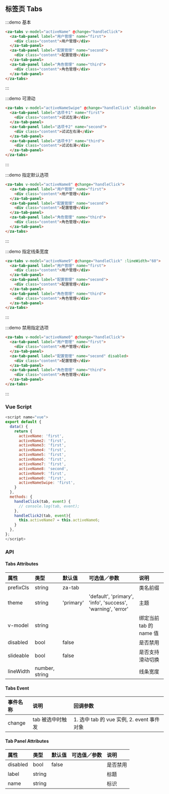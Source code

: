 ## 标签页 Tabs

:::demo 基本

```html
<za-tabs v-model="activeName" @change="handleClick">
  <za-tab-panel label="用户管理" name="first">
    <div class="content">用户管理</div>
  </za-tab-panel>
  <za-tab-panel label="配置管理" name="second">
    <div class="content">配置管理</div>
  </za-tab-panel>
  <za-tab-panel label="角色管理" name="third">
    <div class="content">角色管理</div>
  </za-tab-panel>
</za-tabs>
```

:::

:::demo 可滑动

```html
<za-tabs v-model="activeNameSwipe" @change="handleClick" slideable>
  <za-tab-panel label="选项卡1" name="first">
    <div class="content">试试左滑</div>
  </za-tab-panel>
  <za-tab-panel label="选项卡2" name="second">
    <div class="content">试试左右滑</div>
  </za-tab-panel>
  <za-tab-panel label="选项卡3" name="third">
    <div class="content">试试右滑</div>
  </za-tab-panel>
</za-tabs>
```

:::

:::demo 指定默认选项

```html
<za-tabs v-model="activeName8" @change="handleClick">
  <za-tab-panel label="用户管理" name="first">
    <div class="content">用户管理</div>
  </za-tab-panel>
  <za-tab-panel label="配置管理" name="second">
    <div class="content">配置管理</div>
  </za-tab-panel>
  <za-tab-panel label="角色管理" name="third">
    <div class="content">角色管理</div>
  </za-tab-panel>
</za-tabs>
```

:::

:::demo 指定线条宽度

```html
<za-tabs v-model="activeName9" @change="handleClick" :lineWidth="60">
  <za-tab-panel label="用户管理" name="first">
    <div class="content">用户管理</div>
  </za-tab-panel>
  <za-tab-panel label="配置管理" name="second">
    <div class="content">配置管理</div>
  </za-tab-panel>
  <za-tab-panel label="角色管理" name="third">
    <div class="content">角色管理</div>
  </za-tab-panel>
</za-tabs>
```

:::

:::demo 禁用指定选项

```html
<za-tabs v-model="activeName0" @change="handleClick">
  <za-tab-panel label="用户管理" name="first">
    <div class="content">用户管理</div>
  </za-tab-panel>
  <za-tab-panel label="配置管理" name="second" disabled>
    <div class="content">配置管理</div>
  </za-tab-panel>
  <za-tab-panel label="角色管理" name="third">
    <div class="content">角色管理</div>
  </za-tab-panel>
</za-tabs>
```

:::

### Vue Script

```javascript
<script name="vue">
export default {
  data() {
    return {
      activeName: 'first',
      activeName2: 'first',
      activeName3: 'first',
      activeName4: 'first',
      activeName5: 'first',
      activeName6: 'first',
      activeName7: 'first',
      activeName8: 'second',
      activeName9: 'first',
      activeName0: 'first',
      activeNameSwipe: 'first',
    }
  },
  methods: {
    handleClick(tab, event) {
      // console.log(tab, event);
    },
    handleClick2(tab, event){
      this.activeName7 = this.activeName6;
    }
  },
};
</script>
```

### API

#### Tabs Attributes

| 属性      | 类型           | 默认值    | 可选值／参数                                                | 说明                    |
| :-------- | :------------- | :-------- | :---------------------------------------------------------- | :---------------------- |
| prefixCls | string         | za-tab    |                                                             | 类名前缀                |
| theme     | string         | 'primary' | 'default', 'primary', 'info', 'success', 'warning', 'error' | 主题                    |
| v-model   | string         |           |                                                             | 绑定当前 tab 的 name 值 |
| disabled  | bool           | false     |                                                             | 是否禁用                |
| slideable  | bool           | false     |                                                             | 是否支持滑动切换        |
| lineWidth | number, string |           |                                                             | 线条宽度                |

#### Tabs Event

| 事件名称 | 说明             | 回调参数                                   |
| :------- | :--------------- | :----------------------------------------- |
| change   | tab 被选中时触发 | 1. 选中 tab 的 vue 实例, 2. event 事件对象 |

#### Tab Panel Attributes

| 属性     | 类型   | 默认值 | 可选值／参数 | 说明     |
| :------- | :----- | :----- | :----------- | :------- |
| disabled | bool   | false  |              | 是否禁用 |
| label    | string |        |              | 标题     |
| name     | string |        |              | 标识     |
